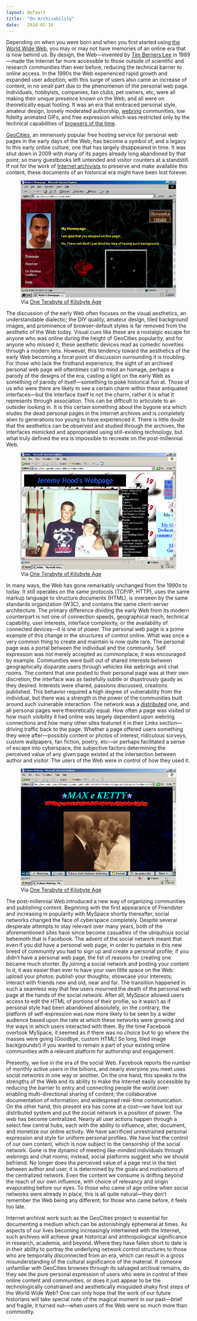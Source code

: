 ```yaml
---
layout: default
title:  "On Archivability"
date:   2018-02-16
---
```

Depending on when you were born and when you first started using [the World Wide Web](http://info.cern.ch/hypertext/WWW/TheProject.html), you may or may not have memories of an online era that is now behind us. By design, the Web—invented by [Tim Berners Lee](https://www.w3.org/People/Berners-Lee/) in 1989—made the Internet far more accessible to those outside of scientific and research communities than ever before, reducing the technical barrier to online access. In the 1990s the Web experienced rapid growth and expanded user adoption; with this surge of users also came an increase of content, in no small part due to the phenomenon of the personal web page. Individuals, hobbyists, companies, fan clubs, pet owners, etc, were all making their unique presence known on the Web, and all were on theoretically equal footing. It was an era that embraced personal style, amateur design, loosely moderated authorship, [webring](https://en.wikipedia.org/wiki/Webring) communities, low fidelity animated GIFs, and free expression which was restricted only by the technical capabilities of [browsers of the time](https://en.wikipedia.org/wiki/History_of_the_web_browser#Early_1990s:_WWW_browsers).

[GeoCities](https://en.wikipedia.org/wiki/Yahoo!_GeoCities), an immensely popular free hosting service for personal web pages in the early days of the Web, has become a symbol of, and a legacy to this early online culture, one that has largely disappeared in time. It was shut down in 2009 with many of its pages already long abandoned by that point; so many guestbooks left untended and visitor counters at a standstill. If not for the work of [Internet archivists](https://www.archiveteam.org/) to preserve and make available this content, these documents of an historical era might have been lost forever.

<figure>
<img src="/assets/img/markos-homepage.jpg" alt="geocities page">
<figcaption>Via <a href="http://oneterabyteofkilobyteage.tumblr.com/">One Terabyte of Kilobyte Age</a></figcaption>
</figure>

The discussion of the early Web often focuses on the visual aesthetics, an understandable dialectic; the DIY quality, amateur design, tiled background images, and prominence of browser-default styles is far removed from the aesthetic of the Web today. Visual cues like these are a nostalgic escape for anyone who was online during the height of GeoCities popularity, and for anyone who missed it, these aesthetic devices read as comedic novelties through a modern lens. However, this tendency toward the aesthetics of the early Web becoming a focal point of discussion surrounding it is troubling. For those who lack the firsthand experience, the sight of an archived personal web page will oftentimes call to mind an homage, perhaps a parody of the designs of the era, casting a light on the early Web as something of parody of itself—something to poke historical fun at. Those of us who were there are likely to see a certain charm within these antiquated interfaces—but the interface itself is not the charm, rather it is what it represents through association. This can be difficult to articulate to an outsider looking in. It is this certain something about the bygone era which eludes the dead personal pages in the internet archives and is completely alien to generations too young to have experienced it. There is little doubt that the aesthetics can be observed and studied through the archives, the interfaces mimicked and appropriated using still-existing technology, but what truly defined the era is impossible to recreate on the post-millennial Web.

<figure>
<img src="/assets/img/jeremy-hoods-homepage.png" alt="geocities page">
<figcaption>Via <a href="http://oneterabyteofkilobyteage.tumblr.com/">One Terabyte of Kilobyte Age</a></figcaption>
</figure>

In many ways, the Web has gone remarkably unchanged from the 1990s to today. It still operates on the same protocols (TCP/IP, HTTP), uses the same markup language to structure documents (HTML), is overseen by the same standards organization (W3C), and contains the same client-server architecture. The primary difference dividing the early Web from its modern counterpart is not one of connection speeds, geographical reach, technical capability, user interests, interface complexity, or the availability of connected devices—it is one of power. The personal web page is a prime example of this change in the structures of control online. What was once a very common thing to create and maintain is now quite rare. The personal page was a portal between the individual and the community. Self expression was not merely accepted as commonplace, it was encouraged by example. Communities were built out of shared interests between geographically disparate users through vehicles like webrings and chat rooms. The content that one posted to their personal page was at their own discretion; the interface was as tastefully subtle or disastrously gaudy as they desired. Interests were shared, passions discussed, creations published. This behavior required a high degree of vulnerability from the individual, but there was a strength in the power of the communities built around such vulnerable interaction. The network was a [distributed](https://upload.wikimedia.org/wikipedia/commons/b/ba/Centralised-decentralised-distributed.png) one, and all personal pages were theoretically equal. How often a page was visited or how much visibility it had online was largely dependent upon webring connections and how many other sites featured it in their Links section—driving traffic back to the page. Whether a page offered users something they were after—possibly content or photos of interest, ridiculous surveys, custom wallpapers, fan fiction, poetry, etc—or perhaps facilitated a sense of escape into cyberspace, the subjective factors determining the perceived value of any given page existed at the intersection between author and visitor. The users of the Web were in control of how they used it.

<figure>
<img src="/assets/img/max-e-ketty.png" alt="geocities page">
<figcaption>Via <a href="http://oneterabyteofkilobyteage.tumblr.com/">One Terabyte of Kilobyte Age</a></figcaption>
</figure>

The post-millennial Web introduced a new way of organizing communities and publishing content. Beginning with the first appearance of Friendster and increasing in popularity with MySpace shortly thereafter, social networks changed the face of cyberspace completely. Despite several desperate attempts to stay relevant over many years, both of the aforementioned sites have since become casualties of the ubiquitous social behemoth that is Facebook. The advent of the social network meant that even if you did have a personal web page, in order to partake in this new breed of community you had to sign up and create a personal profile; if you didn’t have a personal web page, the list of reasons for creating one became much shorter. By joining a social network and posting your content to it, it was easier than ever to have your own little space on the Web: upload your photos; publish your thoughts; showcase your interests; interact with friends new and old, near and far. The transition happened in such a seamless way that few users mourned the death of the personal web page at the hands of the social network. After all, MySpace allowed users access to edit the HTML of portions of their profile, so it wasn’t as if personal style had been abandoned absolutely, on the contrary, the platform of self-expression was now more likely to be seen by a wider audience based upon the rate at which these networks  were growing and the ways in which users interacted with them. By the time Facebook overtook MySpace, it seemed as if there was no choice but to go where the masses were going (Goodbye, custom HTML! So long, tiled image backgrounds!) if you wanted to remain a part of your existing online communities with a relevant platform for authorship and engagement.

Presently, we live in the era of the social Web. Facebook reports the number of monthly active users in the billions, and nearly everyone you meet uses social networks in one way or another. On the one hand, this speaks to the strengths of the Web and its ability to make the Internet easily accessible by reducing the barrier to entry and connecting people the world over: enabling multi-directional sharing of content; the collaborative documentation of information; and widespread real-time communication. On the other hand, this present era has come at a cost—we have lost our distributed system and put the social network in a position of power. The web has become centralized. Nearly all user actions happen through a select few central hubs, each with the ability to influence, alter, document, and monetize our online activity. We have sacrificed unrestrained personal expression and style for uniform personal profiles. We have lost the control of our own content, which is now subject to the censorship of the social network. Gone is the dynamic of meeting like-minded individuals through webrings and chat rooms; instead, social platforms suggest who we should befriend. No longer does the perceived value of a page rest in the text between author and user, it is determined by the goals and motivations of the centralized network. Even the content we consume is drifting beyond the reach of our own influence, with choice of relevancy and origin evaporating before our eyes. To those who came of age online when social networks were already in place, this is all quite natural—they don’t remember the Web being any different; for those who came before, it feels too late.

Internet archival work such as the GeoCities project is essential for documenting a medium which can be astonishingly ephemeral at times. As aspects of our lives becoming increasingly intertwined with the Internet, such archives will achieve great historical and anthropological significance in research, academia, and beyond. Where they have fallen short to date is in their ability to portray the underlying network control structures to those who are temporally disconnected from an era, which can result in a gross misunderstanding of the cultural significance of the material. If someone unfamiliar with GeoCities browses through its salvaged archival remains, do they see the pure personal expression of users who were in control of their online content and communities, or does it just appear to be the technologically constrained and aesthetically misguided shaky first steps of the World Wide Web? One can only hope that the work of our future historians will take special note of the magical moment in our past—brief and fragile, it turned out—when users of the Web were so much more than commodity.

